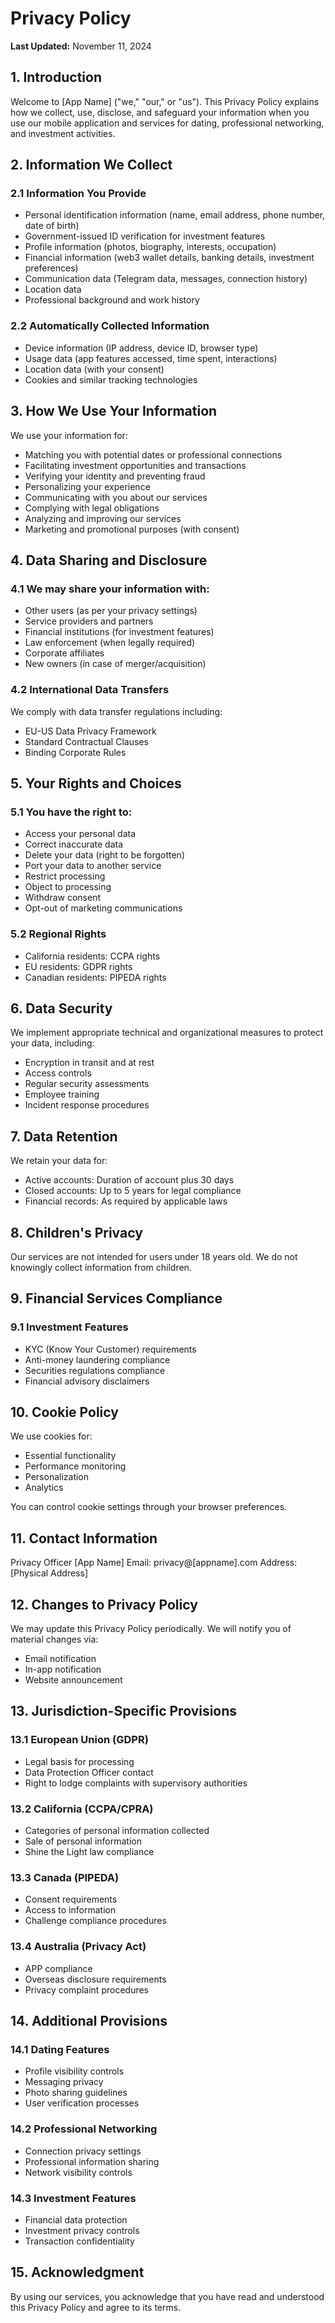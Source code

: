 # Privacy Policy

**Last Updated:** November 11, 2024

## 1. Introduction

Welcome to [App Name] ("we," "our," or "us"). This Privacy Policy explains how we collect, use, disclose, and safeguard your information when you use our mobile application and services for dating, professional networking, and investment activities.

## 2. Information We Collect

### 2.1 Information You Provide

- Personal identification information (name, email address, phone number, date of birth)
- Government-issued ID verification for investment features
- Profile information (photos, biography, interests, occupation)
- Financial information (web3 wallet details, banking details, investment preferences)
- Communication data (Telegram data, messages, connection history)
- Location data
- Professional background and work history

### 2.2 Automatically Collected Information

- Device information (IP address, device ID, browser type)
- Usage data (app features accessed, time spent, interactions)
- Location data (with your consent)
- Cookies and similar tracking technologies

## 3. How We Use Your Information

We use your information for:

- Matching you with potential dates or professional connections
- Facilitating investment opportunities and transactions
- Verifying your identity and preventing fraud
- Personalizing your experience
- Communicating with you about our services
- Complying with legal obligations
- Analyzing and improving our services
- Marketing and promotional purposes (with consent)

## 4. Data Sharing and Disclosure

### 4.1 We may share your information with:

- Other users (as per your privacy settings)
- Service providers and partners
- Financial institutions (for investment features)
- Law enforcement (when legally required)
- Corporate affiliates
- New owners (in case of merger/acquisition)

### 4.2 International Data Transfers

We comply with data transfer regulations including:

- EU-US Data Privacy Framework
- Standard Contractual Clauses
- Binding Corporate Rules

## 5. Your Rights and Choices

### 5.1 You have the right to:

- Access your personal data
- Correct inaccurate data
- Delete your data (right to be forgotten)
- Port your data to another service
- Restrict processing
- Object to processing
- Withdraw consent
- Opt-out of marketing communications

### 5.2 Regional Rights

- California residents: CCPA rights
- EU residents: GDPR rights
- Canadian residents: PIPEDA rights

## 6. Data Security

We implement appropriate technical and organizational measures to protect your data, including:

- Encryption in transit and at rest
- Access controls
- Regular security assessments
- Employee training
- Incident response procedures

## 7. Data Retention

We retain your data for:

- Active accounts: Duration of account plus 30 days
- Closed accounts: Up to 5 years for legal compliance
- Financial records: As required by applicable laws

## 8. Children's Privacy

Our services are not intended for users under 18 years old. We do not knowingly collect information from children.

## 9. Financial Services Compliance

### 9.1 Investment Features

- KYC (Know Your Customer) requirements
- Anti-money laundering compliance
- Securities regulations compliance
- Financial advisory disclaimers

## 10. Cookie Policy

We use cookies for:

- Essential functionality
- Performance monitoring
- Personalization
- Analytics

You can control cookie settings through your browser preferences.

## 11. Contact Information

Privacy Officer
[App Name]
Email: privacy@[appname].com
Address: [Physical Address]

## 12. Changes to Privacy Policy

We may update this Privacy Policy periodically. We will notify you of material changes via:

- Email notification
- In-app notification
- Website announcement

## 13. Jurisdiction-Specific Provisions

### 13.1 European Union (GDPR)

- Legal basis for processing
- Data Protection Officer contact
- Right to lodge complaints with supervisory authorities

### 13.2 California (CCPA/CPRA)

- Categories of personal information collected
- Sale of personal information
- Shine the Light law compliance

### 13.3 Canada (PIPEDA)

- Consent requirements
- Access to information
- Challenge compliance procedures

### 13.4 Australia (Privacy Act)

- APP compliance
- Overseas disclosure requirements
- Privacy complaint procedures

## 14. Additional Provisions

### 14.1 Dating Features

- Profile visibility controls
- Messaging privacy
- Photo sharing guidelines
- User verification processes

### 14.2 Professional Networking

- Connection privacy settings
- Professional information sharing
- Network visibility controls

### 14.3 Investment Features

- Financial data protection
- Investment privacy controls
- Transaction confidentiality

## 15. Acknowledgment

By using our services, you acknowledge that you have read and understood this Privacy Policy and agree to its terms.
